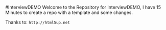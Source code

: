 #InterviewDEMO
Welcome to the Repository for InterviewDEMO, I have 15 Minutes to create a repo with a template and some changes.

Thanks to:
`http://html5up.net`
